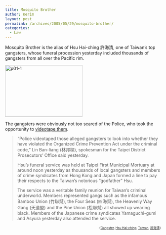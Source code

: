 ```yaml
---
title: Mosquito Brother
author: Kerim
layout: post
permalink: /archives/2005/05/29/mosquito-brother/
categories:
  - Law
---
```

Mosquito Brother is the alias of Hsu Hai-ching 許海清, one of Taiwan&#8217;s top gangsters, whose funeral procession yesterday included thousands of gangsters from all over the Pacific rim.

<a href="http://www.etaiwannews.com/Taiwan/Society/2005/05/30/1117415669.htm" onclick="_gaq.push(['_trackEvent', 'outbound-article', 'http://www.etaiwannews.com/Taiwan/Society/2005/05/30/1117415669.htm', '']);"  title="Photo Sharing"><img src="http://photos14.flickr.com/16407608_935b336e6d_o.jpg" width="250" height="167" alt="p01-1" /></a>

The gangsters were obviously not too scared of the Police, who took the opportunity to <a href="http://www.taipeitimes.com/News/taiwan/archives/2005/05/30/2003257192" onclick="_gaq.push(['_trackEvent', 'outbound-article', 'http://www.taipeitimes.com/News/taiwan/archives/2005/05/30/2003257192', 'videotape them']);" >videotape them</a>.

> &#8220;Police videotaped those alleged gangsters to look into whether they have violated the Organized Crime Prevention Act under the criminal code,&#8221; Lin Ban-liang (林邦樑), spokesman for the Taipei District Prosecutors&#8217; Office said yesterday.
> 
> Hsu&#8217;s funeral service was held at Taipei First Municipal Mortuary at around noon yesterday as thousands of local gangsters and members of crime syndicates from Hong Kong and Japan formed a line to pay their respects to the Taiwan&#8217;s notorious &#8220;godfather&#8221; Hsu.
> 
> The service was a veritable family reunion for Taiwan&#8217;s criminal underworld. Members represented gangs such as the infamous Bamboo Union (竹聯幫), the Four Seas (四海幫), the Heavenly Way Gang (天道盟) and the Pine Union (松聯幫) all showed up wearing black. Members of the Japanese crime syndicates Yamaguchi-gumi and Asyura yesterday also attended the service.

<!-- technorati tags start -->

<div style="text-align:right;">
  <span style="font-size:x-small;">{<a href="http://technorati.com/tag/Gangster" onclick="_gaq.push(['_trackEvent', 'outbound-article', 'http://technorati.com/tag/Gangster', 'Gangster']);"  rel="tag">Gangster</a>, <a href="http://technorati.com/tag/Hsu Hai-ching" onclick="_gaq.push(['_trackEvent', 'outbound-article', 'http://technorati.com/tag/Hsu Hai-ching', 'Hsu Hai-ching']);"  rel="tag">Hsu Hai-ching</a>, <a href="http://technorati.com/tag/Taiwan" onclick="_gaq.push(['_trackEvent', 'outbound-article', 'http://technorati.com/tag/Taiwan', 'Taiwan']);"  rel="tag">Taiwan</a>, <a href="http://technorati.com/tag/許海清" onclick="_gaq.push(['_trackEvent', 'outbound-article', 'http://technorati.com/tag/許海清', '許海清']);"  rel="tag">許海清</a>}</span>


<!-- technorati tags end -->

